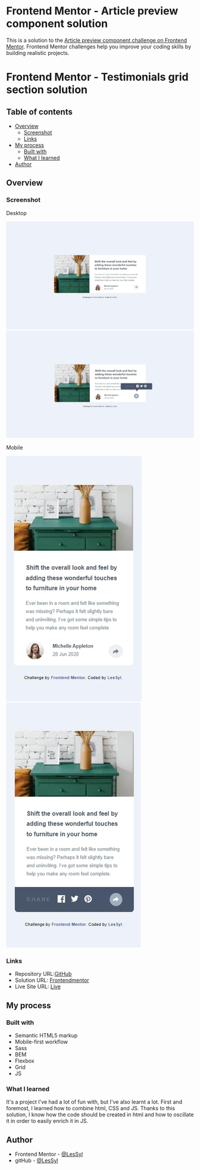 # Frontend Mentor - Article preview component solution

This is a solution to the [Article preview component challenge on Frontend Mentor](https://www.frontendmentor.io/challenges/article-preview-component-dYBN_pYFT). Frontend Mentor challenges help you improve your coding skills by building realistic projects. 
# Frontend Mentor - Testimonials grid section solution

## Table of contents
- [Overview](#overview)
  - [Screenshot](#screenshot)
  - [Links](#links)
- [My process](#my-process)
  - [Built with](#built-with)
  - [What I learned](#what-i-learned)
- [Author](#author)

## Overview

### Screenshot

Desktop

![](dist/img/Desktop1.jpeg)
![](dist/img/Desktop2.jpeg)

Mobile

![](dist/img/Mobile1.jpeg)
![](dist/img/Mobile2.jpeg)


### Links

- Repository URL:[GitHub](https://github.com/LesSyl/Article-preview-component)
- Solution URL: [Frontendmentor]()
- Live Site URL: [Live](https://lessyl.github.io/Article-preview-component/)
## My process

### Built with

- Semantic HTML5 markup
- Mobile-first workflow
- Sass
- BEM
- Flexbox
- Grid
- JS

### What I learned
It's a project I've had a lot of fun with, but I've also learnt a lot. First and foremost, I learned how to combine html, CSS and JS. Thanks to this solution, I know how the code should be created in html and how to oscillate it in order to easily enrich it in JS.


## Author

- Frontend Mentor - [@LesSyl](https://www.frontendmentor.io/profile/LesSyl)
- gitHub - [@LesSyl](https://github.com/LesSyl)